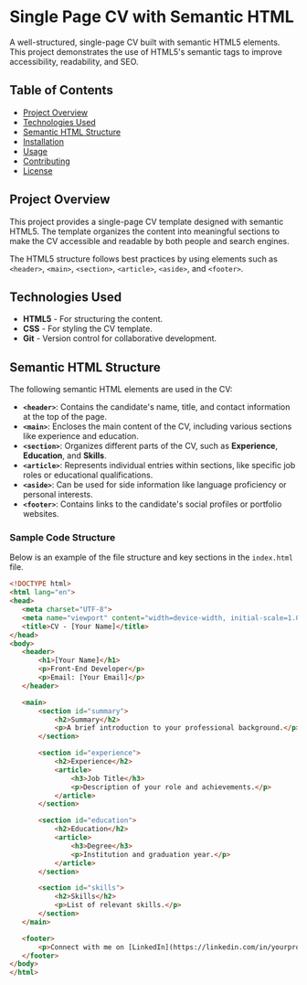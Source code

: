 # Single Page CV with Semantic HTML

A well-structured, single-page CV built with semantic HTML5 elements. This project demonstrates the use of HTML5's semantic tags to improve accessibility, readability, and SEO.

## Table of Contents
- [Project Overview](#project-overview)
- [Technologies Used](#technologies-used)
- [Semantic HTML Structure](#semantic-html-structure)
- [Installation](#installation)
- [Usage](#usage)
- [Contributing](#contributing)
- [License](#license)

## Project Overview
This project provides a single-page CV template designed with semantic HTML5. The template organizes the content into meaningful sections to make the CV accessible and readable by both people and search engines.

The HTML5 structure follows best practices by using elements such as `<header>`, `<main>`, `<section>`, `<article>`, `<aside>`, and `<footer>`. 

## Technologies Used
- **HTML5** - For structuring the content.
- **CSS** - For styling the CV template.
- **Git** - Version control for collaborative development.

## Semantic HTML Structure
The following semantic HTML elements are used in the CV:

- **`<header>`**: Contains the candidate's name, title, and contact information at the top of the page.
- **`<main>`**: Encloses the main content of the CV, including various sections like experience and education.
- **`<section>`**: Organizes different parts of the CV, such as **Experience**, **Education**, and **Skills**.
- **`<article>`**: Represents individual entries within sections, like specific job roles or educational qualifications.
- **`<aside>`**: Can be used for side information like language proficiency or personal interests.
- **`<footer>`**: Contains links to the candidate's social profiles or portfolio websites.

### Sample Code Structure
Below is an example of the file structure and key sections in the `index.html` file.

```html
<!DOCTYPE html>
<html lang="en">
<head>
   <meta charset="UTF-8">
   <meta name="viewport" content="width=device-width, initial-scale=1.0">
   <title>CV - [Your Name]</title>
</head>
<body>
   <header>
       <h1>[Your Name]</h1>
       <p>Front-End Developer</p>
       <p>Email: [Your Email]</p>
   </header>

   <main>
       <section id="summary">
           <h2>Summary</h2>
           <p>A brief introduction to your professional background.</p>
       </section>

       <section id="experience">
           <h2>Experience</h2>
           <article>
               <h3>Job Title</h3>
               <p>Description of your role and achievements.</p>
           </article>
       </section>

       <section id="education">
           <h2>Education</h2>
           <article>
               <h3>Degree</h3>
               <p>Institution and graduation year.</p>
           </article>
       </section>

       <section id="skills">
           <h2>Skills</h2>
           <p>List of relevant skills.</p>
       </section>
   </main>

   <footer>
       <p>Connect with me on [LinkedIn](https://linkedin.com/in/yourprofile) | [GitHub](https://github.com/yourusername)</p>
   </footer>
</body>
</html>
